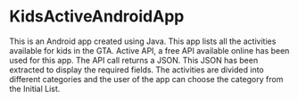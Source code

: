 # KidsActiveAndroidApp

This is an Android app created using Java. This app lists all the activities available for kids in the GTA. Active API, a free API available online has been used for this app. The API call returns a JSON. This JSON has been extracted to display the required fields. The activities are divided into different categories and the user of the app can choose the category from the Initial List. 
